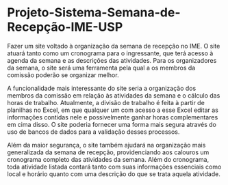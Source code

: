 # Projeto-Sistema-Semana-de-Recepção-IME-USP
Fazer um site voltado à organização da semana de recepção no IME. O site atuará tanto como um cronograma para o ingressante, que terá acesso à agenda da semana e as descrições das atividades. Para os organizadores da semana, o site será uma ferramenta pela qual a os membros da comissão poderão se organizar melhor.

A funcionalidade mais interessante do site seria a organização dos membros da comissão em relação às atividades da semana e o cálculo das horas de trabalho. Atualmente, a divisão de trabalho é feita à partir de planilhas no Excel, em que qualquer um com acesso a esse Excel editar as informações contidas nele e possivelmente ganhar horas complementares em cima disso. O site poderia fornecer uma forma mais segura através do uso de bancos de dados para a validação desses processos. 

Além da maior segurança, o site também ajudará na organização mais generalizada da semana de recepção, providenciando aos calouros um cronograma completo das atividades da semana. Além do cronograma, toda atividade listada contará tanto com suas informações essenciais como local e horário quanto com uma descrição do que se trata aquela atividade.
